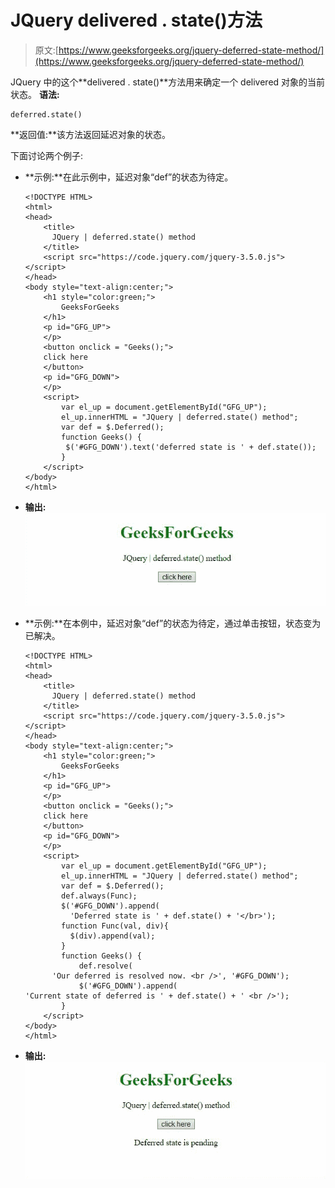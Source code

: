 # JQuery delivered . state()方法

> 原文:[https://www.geeksforgeeks.org/jquery-deferred-state-method/](https://www.geeksforgeeks.org/jquery-deferred-state-method/)

JQuery 中的这个**delivered . state()**方法用来确定一个 delivered 对象的当前状态。
**语法:**

```
deferred.state()

```

**返回值:**该方法返回延迟对象的状态。

下面讨论两个例子:

*   **示例:**在此示例中，延迟对象“def”的状态为待定。

    ```
    <!DOCTYPE HTML> 
    <html>  
    <head> 
        <title> 
          JQuery | deferred.state() method
        </title>
        <script src="https://code.jquery.com/jquery-3.5.0.js">
    </script> 
    </head>   
    <body style="text-align:center;">
        <h1 style="color:green;">  
            GeeksForGeeks  
        </h1> 
        <p id="GFG_UP"> 
        </p>
        <button onclick = "Geeks();">
        click here
        </button>
        <p id="GFG_DOWN"> 
        </p>
        <script> 
            var el_up = document.getElementById("GFG_UP");
            el_up.innerHTML = "JQuery | deferred.state() method";
            var def = $.Deferred();
            function Geeks() {
             $('#GFG_DOWN').text('deferred state is ' + def.state());
            } 
        </script> 
    </body>   
    </html>
    ```

*   **输出:**
    ![](img/87fdeef3bcc8bd8179a18b61a4704aa4.png)

*   **示例:**在本例中，延迟对象“def”的状态为待定，通过单击按钮，状态变为已解决。

    ```
    <!DOCTYPE HTML> 
    <html>  
    <head> 
        <title> 
          JQuery | deferred.state() method
        </title>
        <script src="https://code.jquery.com/jquery-3.5.0.js">
    </script> 
    </head>   
    <body style="text-align:center;">
        <h1 style="color:green;">  
            GeeksForGeeks  
        </h1> 
        <p id="GFG_UP"> 
        </p>
        <button onclick = "Geeks();">
        click here
        </button>
        <p id="GFG_DOWN"> 
        </p>
        <script> 
            var el_up = document.getElementById("GFG_UP");
            el_up.innerHTML = "JQuery | deferred.state() method";
            var def = $.Deferred();
            def.always(Func);
            $('#GFG_DOWN').append(
              'Deferred state is ' + def.state() + '</br>');
            function Func(val, div){
              $(div).append(val);
            }
            function Geeks() {
                def.resolve(
          'Our deferred is resolved now. <br />', '#GFG_DOWN');
                $('#GFG_DOWN').append( 
    'Current state of deferred is ' + def.state() + ' <br />');
            } 
        </script> 
    </body>   
    </html>
    ```

*   **输出:**
    ![](img/ed19f4379c212b520959a14447f85876.png)